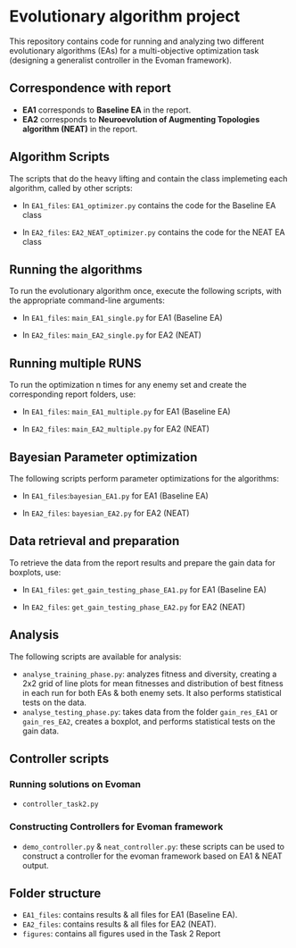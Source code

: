 # Evolutionary algorithm project

This repository contains code for running and analyzing two different evolutionary algorithms (EAs) for a multi-objective optimization task (designing a generalist controller in the Evoman framework).

## Correspondence with report
- **EA1** corresponds to **Baseline EA** in the report.
- **EA2** corresponds to **Neuroevolution of Augmenting Topologies algorithm (NEAT)** in the report.

## Algorithm Scripts
The scripts that do the heavy lifting and contain the class implemeting each algorithm, called by other scripts:
- In `EA1_files`: `EA1_optimizer.py` contains the code for the Baseline EA class

- In `EA2_files`: `EA2_NEAT_optimizer.py` contains the code for the NEAT EA class

## Running the algorithms
To run the evolutionary algorithm once, execute the following scripts, with the appropriate command-line arguments:
- In `EA1_files`: `main_EA1_single.py` for EA1 (Baseline EA)

- In `EA2_files`: `main_EA2_single.py` for EA2 (NEAT)

## Running multiple RUNS
To run the optimization n times for any enemy set and create the corresponding report folders, use:
- In `EA1_files`: `main_EA1_multiple.py` for EA1 (Baseline EA)

- In `EA2_files`: `main_EA2_multiple.py` for EA2 (NEAT)

## Bayesian Parameter optimization
The following scripts perform parameter optimizations for the algorithms:
- In `EA1_files`:`bayesian_EA1.py` for EA1 (Baseline EA)

- In `EA2_files`: `bayesian_EA2.py` for EA2 (NEAT)
## Data retrieval and preparation
To retrieve the data from the report results and prepare the gain data for boxplots, use:
- In `EA1_files`: `get_gain_testing_phase_EA1.py` for EA1 (Baseline EA)

- In `EA2_files`: `get_gain_testing_phase_EA2.py` for EA2 (NEAT)
## Analysis
The following scripts are available for analysis:
- `analyse_training_phase.py`: analyzes fitness and diversity, creating a 2x2 grid of line plots for mean fitnesses and distribution of best fitness in each run  for both EAs & both enemy sets. It also performs statistical tests on the data.
- `analyse_testing_phase.py`: takes data from the folder `gain_res_EA1` or `gain_res_EA2`, creates a boxplot, and performs statistical tests on the gain data.

## Controller scripts
### Running solutions on Evoman
- `controller_task2.py` 
### Constructing Controllers for Evoman framework
- `demo_controller.py` & `neat_controller.py`: these scripts can be used to construct a controller for the evoman framework based on EA1 & NEAT output.

## Folder structure
- `EA1_files`: contains results & all files for EA1 (Baseline EA).
- `EA2_files`: contains results & all files for EA2 (NEAT).
- `figures`: contains all figures used in the Task 2 Report